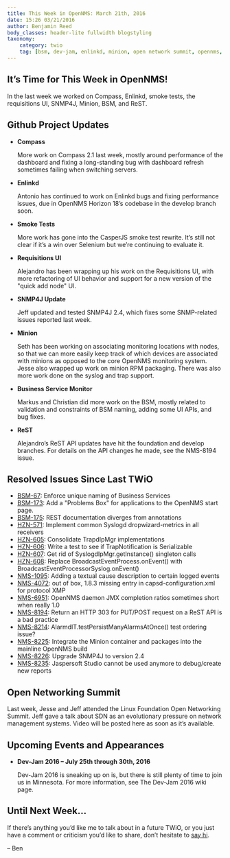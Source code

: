 ```yaml
---
title: This Week in OpenNMS: March 21th, 2016
date: 15:26 03/21/2016
author: Benjamin Reed
body_classes: header-lite fullwidth blogstyling
taxonomy:
    category: twio
    tag: [bsm, dev-jam, enlinkd, minion, open network summit, opennms, opennms compass, requisitions, rest, sdn, smoke tests, snmp, snmp4j]
---
```


It’s Time for This Week in OpenNMS!
-----------------------------------

In the last week we worked on Compass, Enlinkd, smoke tests, the requisitions UI, SNMP4J, Minion, BSM, and ReST.

Github Project Updates
----------------------

* __Compass__

  More work on Compass 2.1 last week, mostly around performance of the dashboard and fixing a long-standing bug with dashboard refresh sometimes failing when switching servers.

* __Enlinkd__

  Antonio has continued to work on Enlinkd bugs and fixing performance issues, due in OpenNMS Horizon 18’s codebase in the develop branch soon.

* __Smoke Tests__

  More work has gone into the CasperJS smoke test rewrite. It’s still not clear if it’s a win over Selenium but we’re continuing to evaluate it.

* __Requisitions UI__

  Alejandro has been wrapping up his work on the Requisitions UI, with more refactoring of UI behavior and support for a new version of the "quick add node" UI.

* __SNMP4J Update__

  Jeff updated and tested SNMP4J 2.4, which fixes some SNMP-related issues reported last week.

* __Minion__

  Seth has been working on associating monitoring locations with nodes, so that we can more easily keep track of which devices are associated with minions as opposed to the core OpenNMS monitoring system. Jesse also wrapped up work on minion RPM packaging. There was also more work done on the syslog and trap support.

* __Business Service Monitor__

  Markus and Christian did more work on the BSM, mostly related to validation and constraints of BSM naming, adding some UI APIs, and bug fixes.

* __ReST__

  Alejandro’s ReST API updates have hit the foundation and develop branches. For details on the API changes he made, see the NMS-8194 issue.

Resolved Issues Since Last TWiO
-------------------------------

* [BSM-67](http://issues.opennms.org/browse/BSM-67): Enforce unique naming of Business Services
* [BSM-173](http://issues.opennms.org/browse/BSM-173): Add a "Problems Box" for applications to the OpenNMS start page.
* [BSM-175](http://issues.opennms.org/browse/BSM-175): REST documentation diverges from annotations
* [HZN-571](http://issues.opennms.org/browse/HZN-571): Implement common Syslogd dropwizard-metrics in all receivers
* [HZN-605](http://issues.opennms.org/browse/HZN-605): Consolidate TrapdIpMgr implementations
* [HZN-606](http://issues.opennms.org/browse/HZN-606): Write a test to see if TrapNotification is Serializable
* [HZN-607](http://issues.opennms.org/browse/HZN-607): Get rid of SyslogdIpMgr.getInstance() singleton calls
* [HZN-608](http://issues.opennms.org/browse/HZN-608): Replace BroadcastEventProcess.onEvent() with BroadcastEventProcessorSyslog.onEvent()
* [NMS-1095](http://issues.opennms.org/browse/NMS-1095): Adding a textual cause description to certain logged events
* [NMS-4072](http://issues.opennms.org/browse/NMS-4072): out of box, 1.8.3 missing entry in capsd-configuration.xml for protocol XMP
* [NMS-6951](http://issues.opennms.org/browse/NMS-6951): OpenNMS daemon JMX completion ratios sometimes short when really 1.0
* [NMS-8194](http://issues.opennms.org/browse/NMS-8194): Return an HTTP 303 for PUT/POST request on a ReST API is a bad practice
* [NMS-8214](http://issues.opennms.org/browse/NMS-8214): AlarmdIT.testPersistManyAlarmsAtOnce() test ordering issue?
* [NMS-8225](http://issues.opennms.org/browse/NMS-8225): Integrate the Minion container and packages into the mainline OpenNMS build
* [NMS-8226](http://issues.opennms.org/browse/NMS-8226): Upgrade SNMP4J to version 2.4
* [NMS-8235](http://issues.opennms.org/browse/NMS-8235): Jaspersoft Studio cannot be used anymore to debug/create new reports

Open Networking Summit
----------------------

Last week, Jesse and Jeff attended the Linux Foundation Open Networking Summit. Jeff gave a talk about SDN as an evolutionary pressure on network management systems. Video will be posted here as soon as it’s available.

Upcoming Events and Appearances
-------------------------------

* __Dev-Jam 2016 – July 25th through 30th, 2016__

  Dev-Jam 2016 is sneaking up on is, but there is still plenty of time to join us in Minnesota. For more information, see The Dev-Jam 2016 wiki page.

Until Next Week…
-----------------
If there’s anything you’d like me to talk about in a future TWiO, or you just have a comment or criticism you’d like to share, don’t hesitate to [say hi](mailto:ranger@opennms.org).

– Ben
